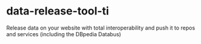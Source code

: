 # data-release-tool-ti
Release data on your website with total interoperability and push it to repos and services (including the DBpedia Databus)
